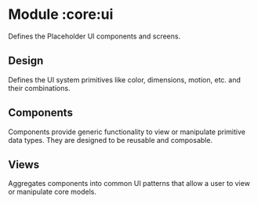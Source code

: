 # Module :core:ui
Defines the Placeholder UI components and screens.

## Design
Defines the UI system primitives like color, dimensions, motion, etc. and their combinations.

## Components
Components provide generic functionality to view or manipulate primitive data types. They are designed to be reusable and composable.

## Views
Aggregates components into common UI patterns that allow a user to view or manipulate core models.
